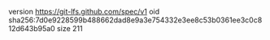 version https://git-lfs.github.com/spec/v1
oid sha256:7d0e9228599b488662dad8e9a3e754332e3ee8c53b0361ee3c0c812d643b95a0
size 211
